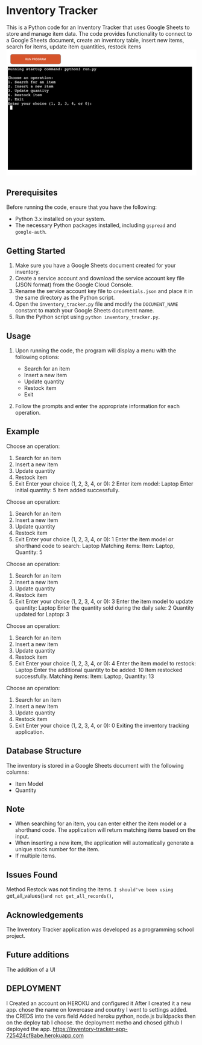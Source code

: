 
# Inventory Tracker

This is a Python code for an Inventory Tracker that uses Google Sheets to store and manage item data. The code provides functionality to connect to a Google Sheets document, create an inventory table, insert new items, search for items, update item quantities, restock items
![picture of Website logo](program.png)

## Prerequisites

Before running the code, ensure that you have the following:

- Python 3.x installed on your system.
- The necessary Python packages installed, including `gspread` and `google-auth`.

## Getting Started

1. Make sure you have a Google Sheets document created for your inventory.
2. Create a service account and download the service account key file (JSON format) from the Google Cloud Console.
3. Rename the service account key file to `credentials.json` and place it in the same directory as the Python script.
4. Open the `inventory_tracker.py` file and modify the `DOCUMENT_NAME` constant to match your Google Sheets document name.
5. Run the Python script using `python inventory_tracker.py`.

## Usage

1. Upon running the code, the program will display a menu with the following options:
   - Search for an item
   - Insert a new item
   - Update quantity
   - Restock item
   - Exit

2. Follow the prompts and enter the appropriate information for each operation.

## Example

Choose an operation:

1.  Search for an item
2.  Insert a new item
3.  Update quantity
4.  Restock item
5.  Exit Enter your choice (1, 2, 3, 4, or 0): 2 Enter item model: Laptop Enter initial quantity: 5 Item added successfully.

Choose an operation:

1.  Search for an item
2.  Insert a new item
3.  Update quantity
4.  Restock item
5.  Exit Enter your choice (1, 2, 3, 4, or 0): 1 Enter the item model or shorthand code to search: Laptop Matching items: Item: Laptop, Quantity: 5

Choose an operation:

1.  Search for an item
2.  Insert a new item
3.  Update quantity
4.  Restock item
5.  Exit Enter your choice (1, 2, 3, 4, or 0): 3 Enter the item model to update quantity: Laptop Enter the quantity sold during the daily sale: 2 Quantity updated for Laptop: 3

Choose an operation:

1.  Search for an item
2.  Insert a new item
3.  Update quantity
4.  Restock item
5.  Exit Enter your choice (1, 2, 3, 4, or 0): 4 Enter the item model to restock: Laptop Enter the additional quantity to be added: 10 Item restocked successfully. Matching items: Item: Laptop, Quantity: 13

Choose an operation:

1.  Search for an item
2.  Insert a new item
3.  Update quantity
4.  Restock item
5.  Exit Enter your choice (1, 2, 3, 4, or 0): 0 Exiting the inventory tracking application.


## Database Structure

The inventory is stored in a Google Sheets document with the following columns:
- Item Model
- Quantity

## Note

- When searching for an item, you can enter either the item model or a shorthand code. The application will return matching items based on the input.
- When inserting a new item, the application will automatically generate a unique stock number for the item.
- If multiple items.

## Issues Found
Method Restock was not finding the items. `I should've been using `get_all_values()`and not get_all_records()`, 


## Acknowledgements

The Inventory Tracker application was developed as a programming school project.

## Future additions

The addition of a UI

## DEPLOYMENT
I Created an account on HEROKU and configured it
After I created it a new app. chose the name on lowercase and country
I went to settings added. the CREDS into the vars field
Added heroku python, node.js buildpacks
then on the deploy tab I choose. the deployment metho and chosed github
I deployed the app.
https://inventory-tracker-app-725424cf8abe.herokuapp.com